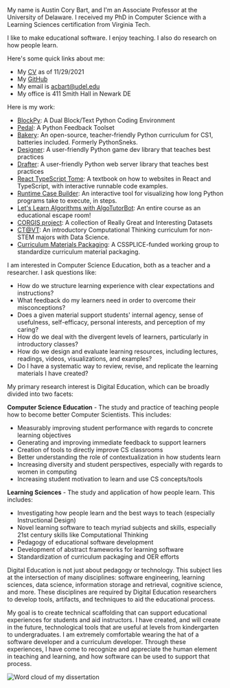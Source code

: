 My name is Austin Cory Bart, and I'm an Associate Professor at the University of Delaware. I received my PhD in Computer Science with a Learning Sciences certification from Virginia Tech.

I like to make educational software. I enjoy teaching. I also do research on how people learn.

Here's some quick links about me:

* My [CV](/papers/Bart_CV.pdf) as of 11/29/2021
* My [GitHub](https://github.com/acbart)
* My email is [acbart@udel.edu](acbart@udel.edu)
* My office is 411 Smith Hall in Newark DE

Here is my work:

* [BlockPy](http://think.cs.vt.edu/blockpy): A Dual Block/Text Python Coding Environment
* [Pedal](https://github.com/acbart/pedal/): A Python Feedback Toolset
* [Bakery](https://python-bakery.github.io/): An open-source, teacher-friendly Python curriculum for CS1, batteries included. Formerly PythonSneks.
* [Designer](https://designer-edu.github.io/): A user-friendly Python game dev library that teaches best practices
* [Drafter](https://drafter-edu.github.io/drafter/): A user-friendly Python web server library that teaches best practices
* [React TypeScript Tome](https://frontend-fun.github.io/react-hooks-typescript-tome/): A textbook on how to websites in React and TypeScript, with interactive runnable code examples.
* [Runtime Case Builder](https://acbart.github.io/runtime-case-builder/?preload=RCB_find_with_break_dynamic.json): An interactive tool for visualizing how long Python programs take to execute, in steps.
* [Let's Learn Algorithms with AlgoTutorBot](http://algotutorbot.com): An entire course as an educational escape room!
* [CORGIS project](http://think.cs.vt.edu/corgis): A collection of Really Great and Interesting Datasets
* [CT@VT](http://think.cs.vt.edu/ct/): An introductory Computational Thinking curriculum for non-STEM majors with Data Science.
* [Curriculum Materials Packaging](http://cssplice-cm.github.io/): A CSSPLICE-funded working group to standardize curriculum material packaging.

I am interested in Computer Science Education, both as a teacher and a researcher. I ask questions like:

* How do we structure learning experience with clear expectations and instructions?
* What feedback do my learners need in order to overcome their misconceptions?
* Does a given material support students' internal agency, sense of usefulness, self-efficacy, personal interests, and perception of my caring?
* How do we deal with the divergent levels of learners, particularly in introductory classes?
* How do we design and evaluate learning resources, including lectures, readings, videos, visualizations, and examples?
* Do I have a systematic way to review, revise, and replicate the learning materials I have created?

My primary research interest is Digital Education, which can be broadly divided into two facets:

**Computer Science Education** - The study and practice of teaching people how to become better Computer Scientists. This includes:

* Measurably improving student performance with regards to concrete learning objectives
* Generating and improving immediate feedback to support learners
* Creation of tools to directly improve CS classrooms
* Better understanding the role of contextualization in how students learn
* Increasing diversity and student perspectives, especially with regards to women in computing
* Increasing student motivation to learn and use CS concepts/tools

**Learning Sciences** - The study and application of how people learn. This includes:

* Investigating how people learn and the best ways to teach (especially Instructional Design)
* Novel learning software to teach myriad subjects and skills, especially 21st century skills like Computational Thinking
* Pedagogy of educational software development
* Development of abstract frameworks for learning software
* Standardization of curriculum packaging and OER efforts

Digital Education is not just about pedagogy or technology. This subject lies at the intersection of many disciplines: software engineering, learning sciences, data science, information storage and retrieval, cognitive science, and more. These disciplines are required by Digital Education researchers to develop tools, artifacts, and techniques to aid the educational process.

My goal is to create technical scaffolding that can support educational experiences for students and aid instructors. I have created, and will create in the future, technological tools that are useful at levels from kindergarten to undergraduates. I am extremely comfortable wearing the hat of a software developer and a curriculum developer. Through these experiences, I have come to recognize and appreciate the human element in teaching and learning, and how software can be used to support that process.

![Word cloud of my dissertation](images/dissertation-word-cloud.png)

